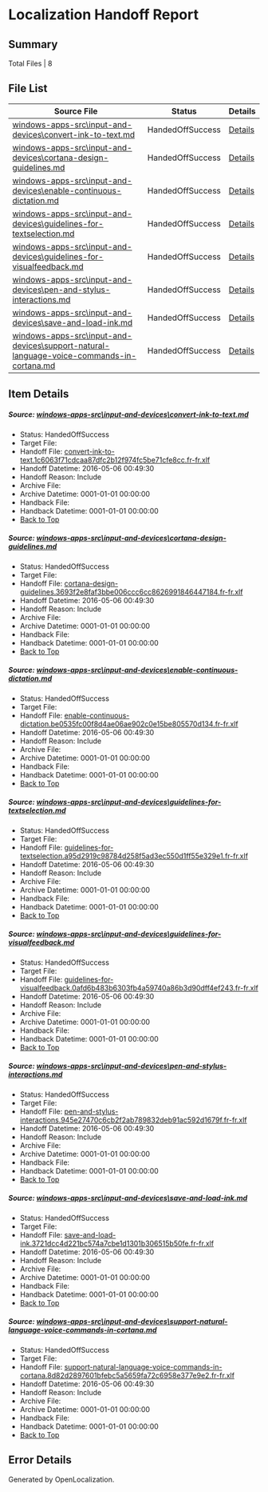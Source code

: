 # <a name='report-top'></a> Localization Handoff Report

## Summary
 Total Files | 8

## File List
 Source File | Status | Details 
 ----------- | ------ | ------- 
 [windows-apps-src\input-and-devices\convert-ink-to-text.md](https://github.com/Microsoft/windows-apps/blob/077fcc6ff462a771ed56f875d960e46e6f4420fc/windows-apps-src/input-and-devices/convert-ink-to-text.md) | HandedOffSuccess | [Details](#bdc431d15742261d96b88b97d256b14156f2088c2624)
 [windows-apps-src\input-and-devices\cortana-design-guidelines.md](https://github.com/Microsoft/windows-apps/blob/077fcc6ff462a771ed56f875d960e46e6f4420fc/windows-apps-src/input-and-devices/cortana-design-guidelines.md) | HandedOffSuccess | [Details](#31442ed17b9b463cbf10cecb564278b86086bbf22625)
 [windows-apps-src\input-and-devices\enable-continuous-dictation.md](https://github.com/Microsoft/windows-apps/blob/077fcc6ff462a771ed56f875d960e46e6f4420fc/windows-apps-src/input-and-devices/enable-continuous-dictation.md) | HandedOffSuccess | [Details](#a142592f878fa539d6c40ea2abfcbf834b2de34d2633)
 [windows-apps-src\input-and-devices\guidelines-for-textselection.md](https://github.com/Microsoft/windows-apps/blob/077fcc6ff462a771ed56f875d960e46e6f4420fc/windows-apps-src/input-and-devices/guidelines-for-textselection.md) | HandedOffSuccess | [Details](#a47b48f9315c51505b2c487c140011e0531055562640)
 [windows-apps-src\input-and-devices\guidelines-for-visualfeedback.md](https://github.com/Microsoft/windows-apps/blob/077fcc6ff462a771ed56f875d960e46e6f4420fc/windows-apps-src/input-and-devices/guidelines-for-visualfeedback.md) | HandedOffSuccess | [Details](#287ec24dbc60be39c0f944c6d4a86205961fb7702642)
 [windows-apps-src\input-and-devices\pen-and-stylus-interactions.md](https://github.com/Microsoft/windows-apps/blob/077fcc6ff462a771ed56f875d960e46e6f4420fc/windows-apps-src/input-and-devices/pen-and-stylus-interactions.md) | HandedOffSuccess | [Details](#218fae32f8b63c8fe5499af7d3fe6c1f0404334c2891)
 [windows-apps-src\input-and-devices\save-and-load-ink.md](https://github.com/Microsoft/windows-apps/blob/077fcc6ff462a771ed56f875d960e46e6f4420fc/windows-apps-src/input-and-devices/save-and-load-ink.md) | HandedOffSuccess | [Details](#0f2e95146281fb992af1201c408ed62705c777412893)
 [windows-apps-src\input-and-devices\support-natural-language-voice-commands-in-cortana.md](https://github.com/Microsoft/windows-apps/blob/077fcc6ff462a771ed56f875d960e46e6f4420fc/windows-apps-src/input-and-devices/support-natural-language-voice-commands-in-cortana.md) | HandedOffSuccess | [Details](#c9cd6894c61f3d6cfe770d197317a97a804b41192898)

## Item Details
##### <a name='bdc431d15742261d96b88b97d256b14156f2088c2624'></a> Source: [windows-apps-src\input-and-devices\convert-ink-to-text.md](https://github.com/Microsoft/windows-apps/blob/077fcc6ff462a771ed56f875d960e46e6f4420fc/windows-apps-src/input-and-devices/convert-ink-to-text.md)
* Status: HandedOffSuccess
* Target File: 
* Handoff File: [convert-ink-to-text.1c6063f71cdcaa87dfc2b12f974fc5be71cfe8cc.fr-fr.xlf](https://github.com/Microsoft/WDG.handoff/blob/92174be6898cd980da9ab477cf0133510839323b/ol-handoff/Microsoft/windows-apps.fr-fr/master/convert-ink-to-text.1c6063f71cdcaa87dfc2b12f974fc5be71cfe8cc.fr-fr.xlf)
* Handoff Datetime: 2016-05-06 00:49:30
* Handoff Reason: Include
* Archive File: 
* Archive Datetime: 0001-01-01 00:00:00
* Handback File: 
* Handback Datetime: 0001-01-01 00:00:00
* [Back to Top](#report-top)

##### <a name='31442ed17b9b463cbf10cecb564278b86086bbf22625'></a> Source: [windows-apps-src\input-and-devices\cortana-design-guidelines.md](https://github.com/Microsoft/windows-apps/blob/077fcc6ff462a771ed56f875d960e46e6f4420fc/windows-apps-src/input-and-devices/cortana-design-guidelines.md)
* Status: HandedOffSuccess
* Target File: 
* Handoff File: [cortana-design-guidelines.3693f2e8faf3bbe006ccc6cc8626991846447184.fr-fr.xlf](https://github.com/Microsoft/WDG.handoff/blob/92174be6898cd980da9ab477cf0133510839323b/ol-handoff/Microsoft/windows-apps.fr-fr/master/cortana-design-guidelines.3693f2e8faf3bbe006ccc6cc8626991846447184.fr-fr.xlf)
* Handoff Datetime: 2016-05-06 00:49:30
* Handoff Reason: Include
* Archive File: 
* Archive Datetime: 0001-01-01 00:00:00
* Handback File: 
* Handback Datetime: 0001-01-01 00:00:00
* [Back to Top](#report-top)

##### <a name='a142592f878fa539d6c40ea2abfcbf834b2de34d2633'></a> Source: [windows-apps-src\input-and-devices\enable-continuous-dictation.md](https://github.com/Microsoft/windows-apps/blob/077fcc6ff462a771ed56f875d960e46e6f4420fc/windows-apps-src/input-and-devices/enable-continuous-dictation.md)
* Status: HandedOffSuccess
* Target File: 
* Handoff File: [enable-continuous-dictation.be0535fc00f8d4ae06ae902c0e15be805570d134.fr-fr.xlf](https://github.com/Microsoft/WDG.handoff/blob/92174be6898cd980da9ab477cf0133510839323b/ol-handoff/Microsoft/windows-apps.fr-fr/master/enable-continuous-dictation.be0535fc00f8d4ae06ae902c0e15be805570d134.fr-fr.xlf)
* Handoff Datetime: 2016-05-06 00:49:30
* Handoff Reason: Include
* Archive File: 
* Archive Datetime: 0001-01-01 00:00:00
* Handback File: 
* Handback Datetime: 0001-01-01 00:00:00
* [Back to Top](#report-top)

##### <a name='a47b48f9315c51505b2c487c140011e0531055562640'></a> Source: [windows-apps-src\input-and-devices\guidelines-for-textselection.md](https://github.com/Microsoft/windows-apps/blob/077fcc6ff462a771ed56f875d960e46e6f4420fc/windows-apps-src/input-and-devices/guidelines-for-textselection.md)
* Status: HandedOffSuccess
* Target File: 
* Handoff File: [guidelines-for-textselection.a95d2919c98784d258f5ad3ec550d1ff55e329e1.fr-fr.xlf](https://github.com/Microsoft/WDG.handoff/blob/92174be6898cd980da9ab477cf0133510839323b/ol-handoff/Microsoft/windows-apps.fr-fr/master/guidelines-for-textselection.a95d2919c98784d258f5ad3ec550d1ff55e329e1.fr-fr.xlf)
* Handoff Datetime: 2016-05-06 00:49:30
* Handoff Reason: Include
* Archive File: 
* Archive Datetime: 0001-01-01 00:00:00
* Handback File: 
* Handback Datetime: 0001-01-01 00:00:00
* [Back to Top](#report-top)

##### <a name='287ec24dbc60be39c0f944c6d4a86205961fb7702642'></a> Source: [windows-apps-src\input-and-devices\guidelines-for-visualfeedback.md](https://github.com/Microsoft/windows-apps/blob/077fcc6ff462a771ed56f875d960e46e6f4420fc/windows-apps-src/input-and-devices/guidelines-for-visualfeedback.md)
* Status: HandedOffSuccess
* Target File: 
* Handoff File: [guidelines-for-visualfeedback.0afd6b483b6303fb4a59740a86b3d90dff4ef243.fr-fr.xlf](https://github.com/Microsoft/WDG.handoff/blob/92174be6898cd980da9ab477cf0133510839323b/ol-handoff/Microsoft/windows-apps.fr-fr/master/guidelines-for-visualfeedback.0afd6b483b6303fb4a59740a86b3d90dff4ef243.fr-fr.xlf)
* Handoff Datetime: 2016-05-06 00:49:30
* Handoff Reason: Include
* Archive File: 
* Archive Datetime: 0001-01-01 00:00:00
* Handback File: 
* Handback Datetime: 0001-01-01 00:00:00
* [Back to Top](#report-top)

##### <a name='218fae32f8b63c8fe5499af7d3fe6c1f0404334c2891'></a> Source: [windows-apps-src\input-and-devices\pen-and-stylus-interactions.md](https://github.com/Microsoft/windows-apps/blob/077fcc6ff462a771ed56f875d960e46e6f4420fc/windows-apps-src/input-and-devices/pen-and-stylus-interactions.md)
* Status: HandedOffSuccess
* Target File: 
* Handoff File: [pen-and-stylus-interactions.945e27470c6cb2f2ab789832deb91ac592d1679f.fr-fr.xlf](https://github.com/Microsoft/WDG.handoff/blob/92174be6898cd980da9ab477cf0133510839323b/ol-handoff/Microsoft/windows-apps.fr-fr/master/pen-and-stylus-interactions.945e27470c6cb2f2ab789832deb91ac592d1679f.fr-fr.xlf)
* Handoff Datetime: 2016-05-06 00:49:30
* Handoff Reason: Include
* Archive File: 
* Archive Datetime: 0001-01-01 00:00:00
* Handback File: 
* Handback Datetime: 0001-01-01 00:00:00
* [Back to Top](#report-top)

##### <a name='0f2e95146281fb992af1201c408ed62705c777412893'></a> Source: [windows-apps-src\input-and-devices\save-and-load-ink.md](https://github.com/Microsoft/windows-apps/blob/077fcc6ff462a771ed56f875d960e46e6f4420fc/windows-apps-src/input-and-devices/save-and-load-ink.md)
* Status: HandedOffSuccess
* Target File: 
* Handoff File: [save-and-load-ink.3721dcc4d221bc574a7cbe1d1301b306515b50fe.fr-fr.xlf](https://github.com/Microsoft/WDG.handoff/blob/92174be6898cd980da9ab477cf0133510839323b/ol-handoff/Microsoft/windows-apps.fr-fr/master/save-and-load-ink.3721dcc4d221bc574a7cbe1d1301b306515b50fe.fr-fr.xlf)
* Handoff Datetime: 2016-05-06 00:49:30
* Handoff Reason: Include
* Archive File: 
* Archive Datetime: 0001-01-01 00:00:00
* Handback File: 
* Handback Datetime: 0001-01-01 00:00:00
* [Back to Top](#report-top)

##### <a name='c9cd6894c61f3d6cfe770d197317a97a804b41192898'></a> Source: [windows-apps-src\input-and-devices\support-natural-language-voice-commands-in-cortana.md](https://github.com/Microsoft/windows-apps/blob/077fcc6ff462a771ed56f875d960e46e6f4420fc/windows-apps-src/input-and-devices/support-natural-language-voice-commands-in-cortana.md)
* Status: HandedOffSuccess
* Target File: 
* Handoff File: [support-natural-language-voice-commands-in-cortana.8d82d2897601bfebc5a5659fa72c6958e377e9e2.fr-fr.xlf](https://github.com/Microsoft/WDG.handoff/blob/92174be6898cd980da9ab477cf0133510839323b/ol-handoff/Microsoft/windows-apps.fr-fr/master/support-natural-language-voice-commands-in-cortana.8d82d2897601bfebc5a5659fa72c6958e377e9e2.fr-fr.xlf)
* Handoff Datetime: 2016-05-06 00:49:30
* Handoff Reason: Include
* Archive File: 
* Archive Datetime: 0001-01-01 00:00:00
* Handback File: 
* Handback Datetime: 0001-01-01 00:00:00
* [Back to Top](#report-top)


## Error Details

Generated by OpenLocalization.

